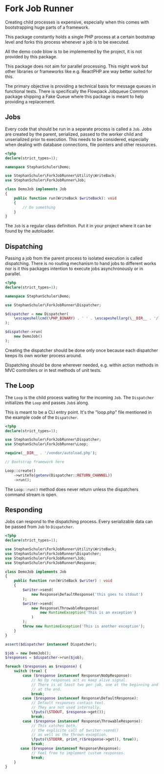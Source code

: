 Fork Job Runner
===============

Creating child processes is expensive, especially when this comes with
bootstrapping huge parts of a framework.

This package constantly holds a single PHP process at a certain bootstrap level
and forks this process whenever a job is to be executed.

All the demo code blow is to be implemented by the project, it is not provided
by this package.

This package does not aim for parallel processing. This might work but other
libraries or frameworks like e.g. ReactPHP are way better suited for this.

The primary objective is providing a technical basis for message queues in
functional tests. There is specifically the Flowpack Jobqueue Common package
shipping a Fake Queue where this package is meant to help providing a
replacement.


Jobs
----

Every code that should be run in a separate process is called a `Job`. Jobs are
created by the parent, serialized, passed to the worker child and unserialized
prior to execution. This needs to be considered, especially when dealing with
database connections, file pointers and other resources.

```php
<?php
declare(strict_types=1);

namespace StephanSchuler\Demo;

use StephanSchuler\ForkJobRunner\Utility\WriteBack;
use StephanSchuler\ForkJobRunner\Job;

class DemoJob implements Job
{
    public function run(WriteBack $writeBack): void
    {
        // Do something
    }
}
```

The `Job` is a regular class definition. Put it in your project where it can be
found by the autoloader.


Dispatching
-----------

Passing a job from the parent process to isolated execution is called
dispatching. There is no routing mechanism to hand jobs to different works nor
is it this packages intention to execute jobs asynchronously or in parallel.

```php
<?php
declare(strict_types=1);

namespace StephanSchuler\Demo;

use StephanSchuler\ForkJobRunner\Dispatcher;

$dispatcher = new Dispatcher(
    \escapeshellcmd(\PHP_BINARY) . ' ' . \escapeshellarg(\__DIR__ . '/loop.php')
);

$dispatcher->run(
    new DemoJob()
);
```

Creating the dispatcher should be done only once because each dispatcher keeps
its own worker process around.

Dispatching should be done wherever needed, e.g. within action methods in MVC
controllers or in test methods of unit tests.


The Loop
--------

The `Loop` is the child process waiting for the incoming `Job`. The `Dispatcher`
initializes the `Loop` and passes `Job`s along.

This is meant to be a CLI entry point. It's the "loop.php" file mentioned in the
example code of the `Dispatcher`.

```php
<?php
declare(strict_types=1);

use StephanSchuler\ForkJobRunner\Dispatcher;
use StephanSchuler\ForkJobRunner\Loop;

require(__DIR__ . '/vendor/autoload.php');

// Bootstrap framework here

Loop::create()
    ->writeTo(getenv(Dispatcher::RETURN_CHANNEL))
    ->run();
```

The `Loop::run()` method does never return unless the dispatchers command stream
is open.


Responding
----------

Jobs can respond to the dispatching process. Every serializable data can be
passed from `Job` to `Dispatcher`.

```php
<?php
declare(strict_types=1);

use StephanSchuler\ForkJobRunner\Utility\WriteBack;
use StephanSchuler\ForkJobRunner\Dispatcher;
use StephanSchuler\ForkJobRunner\Job;
use StephanSchuler\ForkJobRunner\Response;

class DemoJob implements Job
{
    public function run(WriteBack $writer) : void
    {
        $writer->send(
            new Response\DefaultResponse('this goes to stdout')
        );
        $writer->send(
            new Response\ThrowableResponse(
                new RuntimeException('This is an exception')
            )
        );
        throw new RuntimeException('This is another exception');
    }
}

assert($dispatcher instanceof Dispatcher);

$job = new DemoJob();
$responses = $dispatcher->run($job);

foreach ($responses as $response) {
    switch (true) {
        case ($response instanceof Response\NoOpResponse):
            // No Op responses act as keep alive signal.
            // There is at least two per job, one at the beginning and one 
            // at the end.
            break;
        case ($response instanceof Response\DefaultResponse):
            // Default responses contain text.
            // They are not used internally.
            \fputs(\STDOUT, $response->get());
            break;
        case ($response instanceof Response\ThrowableResponse):
            // This catches both,
            // the explicite call of $writer->send()
            // as well as the thrown exception.
            \fputs(\STDERR, print_r($response->get(), true));
            break;
       case ($response instanceof Response\Response):
            // Feel free to implement custom responses.
            break;
    }
}
```
